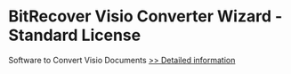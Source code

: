# BitRecover Visio Converter Wizard - Standard License
Software to Convert Visio Documents
[>> Detailed information](https://secure.shareit.com/shareit/product.html?productid=300849035&affiliateid=200057808)